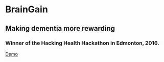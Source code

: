 # BrainGain

## Making dementia more rewarding

### Winner of the Hacking Health Hackathon in Edmonton, 2016.

[Demo](http://braingain.mybluemix.net/)
